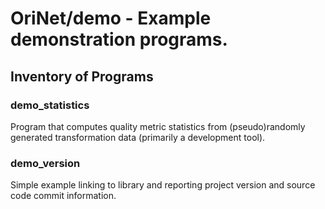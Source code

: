 # OriNet/demo - Example demonstration programs.


## Inventory of Programs

### demo_statistics

Program that computes quality metric statistics from (pseudo)randomly
generated transformation data (primarily a development tool).

### demo_version

Simple example linking to library and reporting project version and
source code commit information.


